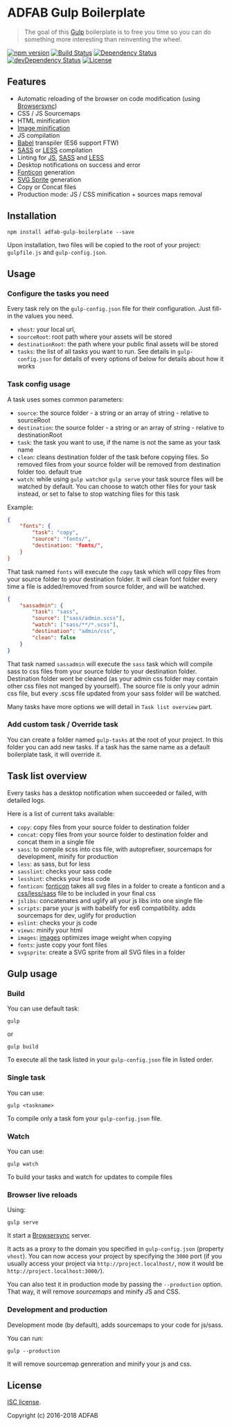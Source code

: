 # ADFAB Gulp Boilerplate

> The goal of this [Gulp](http://gulpjs.com/) boilerplate is to free you time so you can do something more interesting than reinventing the wheel.

[![npm version](https://badge.fury.io/js/adfab-gulp-boilerplate.svg)](http://badge.fury.io/js/adfab-gulp-boilerplate)
[![Build Status](https://travis-ci.org/AdFabConnect/adfab-gulp-boilerplate.svg?branch=master)](https://travis-ci.org/AdFabConnect/adfab-gulp-boilerplate)
[![Dependency Status](https://david-dm.org/AdFabConnect/adfab-gulp-boilerplate.svg?theme=shields.io)](https://david-dm.org/AdFabConnect/adfab-gulp-boilerplate)
[![devDependency Status](https://david-dm.org/AdFabConnect/adfab-gulp-boilerplate/dev-status.svg?theme=shields.io)](https://david-dm.org/AdFabConnect/adfab-gulp-boilerplate#info=devDependencies)
[![License](https://img.shields.io/badge/license-ISC-blue.svg)](https://raw.githubusercontent.com/AdFabConnect/adfab-gulp-boilerplate/master/LICENSE)

## Features

* Automatic reloading of the browser on code modification (using [Browsersync](https://www.browsersync.io/))
* CSS / JS Sourcemaps
* HTML minification
* [Image minification](https://www.npmjs.com/package/gulp-imagemin)
* JS compilation
* [Babel](https://babeljs.io/) transpiler (ES6 support FTW)
* [SASS](http://sass-lang.com/) or [LESS](http://lesscss.org/) compilation
* Linting for [JS](https://www.npmjs.com/package/gulp-eslint), [SASS](https://www.npmjs.com/package/gulp-sass-lint) and [LESS](https://www.npmjs.com/package/gulp-lesshint)
* Desktop notifications on success and error
* [Fonticon](gulp-iconfont) generation
* [SVG Sprite](gulp-svgstore) generation
* Copy or Concat files
* Production mode: JS / CSS minification + sources maps removal

## Installation

```shell
npm install adfab-gulp-boilerplate --save
```

Upon installation, two files will be copied to the root of your project: `gulpfile.js` and `gulp-config.json`.

## Usage

### Configure the tasks you need

Every task rely on the `gulp-config.json` file for their configuration. Just fill-in the values you need.
* `vhost`: your local url,
* `sourceRoot`: root path where your assets will be stored
* `destinationRoot`: the path where your public final assets will be stored
* `tasks`: the list of all tasks you want to run. See details in `gulp-config.json` for details of every options of below for details about how it works 
 
### Task config usage

A task uses somes common parameters:
* `source`: the source folder - a string or an array of string - relative to sourceRoot
* `destination`: the source folder - a string or an array of string - relative to destinationRoot
* `task`: the task you want to use, if the name is not the same as your task name
* `clean`: cleans destination folder of the task before copying files. So removed files from your source folder will be removed from destination folder too. default true
* `watch`: while using `gulp watch`or `gulp serve` your task source files will be watched by default. You can choose to watch other files for your task instead, or set to false to stop watching files for this task

Example:
```json
{
    "fonts": {
        "task": "copy",
        "source": "fonts/",
        "destination: "fonts/",
    }
}
```

That task named `fonts` will execute the `copy` task which will copy files from your source folder to your destination folder. It will clean font folder every time a file is added/removed from source folder, and will be watched.

```json
{
    "sassadmin": {
        "task": "sass",
        "source": ["sass/admin.scss"],
        "watch": ["sass/**/*.scss"],
        "destination": "admin/css",
        "clean": false
    }
}
```
That task named `sassadmin` will execute the `sass` task which will compile sass to css files from your source folder to your destination folder.
Destination folder wont be cleaned (as your admin css folder may contain other css files not manged by yourself).
The source file is only your admin css file, but every .scss file updated from your sass folder will be watched.

Many tasks have more options we will detail in `Task list overview` part.

### Add custom task / Override task

You can create a folder named `gulp-tasks` at the root of your project.
In this folder you can add new tasks. If a task has the same name as a default boilerplate task, it will override it.


## Task list overview

Every tasks has a desktop notification when succeeded or failed, with detailed logs.

Here is a list of current taks available:
* `copy`: copy files from your source folder to destination folder
* `concat`: copy files from your source folder to destination folder and concat them in a single file
* `sass`: to compile scss into css file, with autoprefixer, sourcemaps for development, minify for production
* `less`: as sass, but for less
* `sasslint`: checks your sass code
* `lesshint`: checks your less code
* `fonticon`: [fonticon](https://www.npmjs.com/package/gulp-iconfont) takes all svg files in a folder to create a fonticon and a [css/less/sass](https://www.npmjs.com/package/gulp-iconfont-css) file to be included in your final css
* `jslibs`: concatenates and uglify all your js libs into one single file
* `scripts`: parse your js with babelify for es6 compatibility. adds sourcemaps for dev, uglify for production
* `eslint`: checks your js code
* `views`: minify your html
* `images`: [images](https://www.npmjs.com/package/gulp-imagemin) optimizes image weight when copying
* `fonts`: juste copy your font files
* `svgsprite`: create a SVG sprite from all SVG files in a folder

## Gulp usage

### Build

You can use default task:

```shell
gulp
```

or 

```shell
gulp build
```

To execute all the task listed in your `gulp-config.json` file in listed order.

### Single task

You can use:

```shell
gulp <taskname>
```

To compile only a task fom your `gulp-config.json` file.

### Watch

You can use:

```shell
gulp watch
```

To build your tasks and watch for updates to compile files

### Browser live reloads

Using:

```shell
gulp serve
```

It start a [Browsersync](https://www.browsersync.io/) server.

It acts as a proxy to the domain you specified in `gulp-config.json` (property `vhost`). You can now access your project by specifying the `3000` port (if you usually access your project via `http://project.localhost/`, now it would be `http://project.localhost:3000/`).

You can also test it in production mode by passing the `--production` option. That way, it will remove *sourcemaps* and minify JS and CSS.

### Development and production

Development mode (by default), adds sourcemaps to your code for js/sass.

You can run:
 
```shell
gulp --production
```

It will remove sourcemap genreration and minify your js and css.

## License

[ISC license](https://github.com/AdFabConnect/adfab-gulp-boilerplate/blob/master/LICENSE).

Copyright (c) 2016-2018 ADFAB
